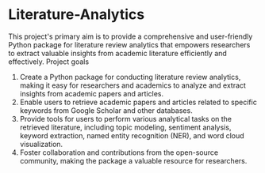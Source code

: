 # Literature-Analytics
This project's primary aim is to provide a comprehensive and user-friendly Python package for literature review analytics that empowers researchers to extract valuable insights from academic literature efficiently and effectively.
Project goals
1.	Create a Python package for conducting literature review analytics, making it easy for researchers and academics to analyze and extract insights from academic papers and articles.
2.	Enable users to retrieve academic papers and articles related to specific keywords from Google Scholar and other databases.
3.	Provide tools for users to perform various analytical tasks on the retrieved literature, including topic modeling, sentiment analysis, keyword extraction, named entity recognition (NER), and word cloud visualization.
4.	Foster collaboration and contributions from the open-source community, making the package a valuable resource for researchers.

